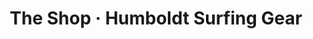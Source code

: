 ---
title: "The Shop · Humboldt Surfing Gear"
url: /arcata/the-shop-humboldt-surfing-gear/
shop: Sport
---